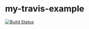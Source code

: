 # my-travis-example

[![Build Status](https://travis-ci.com/LorenzoBettini/my-travis-example.svg?branch=master)](https://travis-ci.com/LorenzoBettini/my-travis-example)
